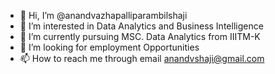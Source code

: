 - 👋 Hi, I’m @anandvazhapalliparambilshaji
- 👀 I’m interested in Data Analytics and Business Intelligence
- 🌱 I’m currently pursuing MSC. Data Analytics from IIITM-K
- 💞️ I’m looking for employment Opportunities
- 📫 How to reach me through email anandvshaji@gmail.com

<!---
anandvazhapalliparambilshaji/anandvazhapalliparambilshaji is a ✨ special ✨ repository because its `README.md` (this file) appears on your GitHub profile.
You can click the Preview link to take a look at your changes.
--->

